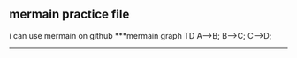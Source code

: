 ## mermain practice file
 i can use mermain on github
 ***mermain
graph TD
A-->B;
B-->C;
C-->D;



 ***
